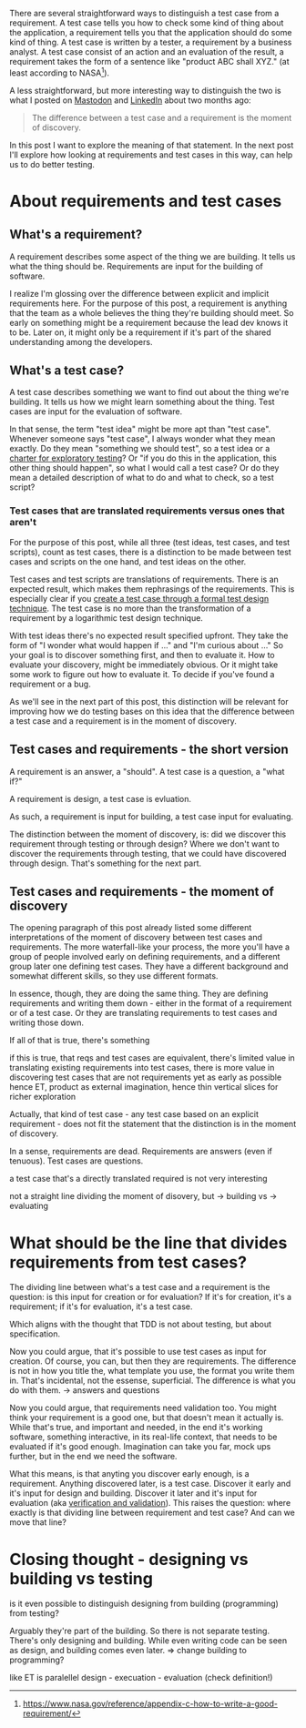 <!--
.. title: The difference between a test case and a requirement is the moment of discovery (part one)
.. slug: the-difference-between-a-test-case-and-a-requirement-is-the-moment-of-discovery-part-one
.. date: 2024-05-04
.. category: 
.. tags: 
.. type: text
-->

There are several straightforward ways to distinguish a test case from a requirement. A test case tells you how to check some kind of thing about the application, a requirement tells you that the application should do some kind of thing. A test case is written by a tester, a requirement by a business analyst. A test case consist of an action and an evaluation of the result, a requirement takes the form of a sentence like "product ABC shall XYZ." (at least according to NASA[^1]).

[^1]: https://www.nasa.gov/reference/appendix-c-how-to-write-a-good-requirement/

A less straightforward, but more interesting way to distinguish the two is what I posted on [Mastodon](https://chaos.social/@joeposaurus/111963169048720039) and [LinkedIn](https://www.linkedin.com/posts/joepschuurkes_the-difference-between-a-test-case-and-a-activity-7165642850334945281-r5Di) about two months ago:

> The difference between a test case and a requirement is the moment of discovery.

In this post I want to explore the meaning of that statement. In the next post I'll explore how looking at requirements and test cases in this way, can help us to do better testing.


<!-- TEASER_END -->

# About requirements and test cases

## What's a requirement?

A requirement describes some aspect of the thing we are building. It tells us what the thing should be. Requirements are input for the building of software.

I realize I'm glossing over the difference between explicit and implicit requirements here. For the purpose of this post, a requirement is anything that the team as a whole believes the thing they're building should meet. So early on something might be a requirement because the lead dev knows it to be. Later on, it might only be a requirement if it's part of the shared understanding among the developers.


## What's a test case?

A test case describes something we want to find out about the thing we're building. It tells us how we might learn something about the thing. Test cases are input for the evaluation of software.

<!-- !!! later I want to say that test cases are output !!! -->

In that sense, the term "test idea" might be more apt than "test case". Whenever someone says "test case", I always wonder what they mean exactly. Do they mean "something we should test", so a test idea or a [charter for exploratory testing](https://pragprog.com/titles/ehxta/explore-it/)? Or "if you do this in the application, this other thing should happen", so what I would call a test case? Or do they mean a detailed description of what to do and what to check, so a test script?


### Test cases that are translated requirements versus ones that aren't

<!-- For the purpose of this post, on the one hand all three, test ideas, test cases, and test scripts, count as test cases; on the other hand, only the test ideas do. -->

For the purpose of this post, while all three (test ideas, test cases, and test scripts), count as test cases, there is a distinction to be made between test cases and scripts on the one hand, and test ideas on the other.

Test cases and test scripts are translations of requirements. There is an expected result, which makes them rephrasings of the requirements. This is especially clear if you [create a test case through a formal test design technique](link://slug/the-test-case-an-epistemological-deconstruction). The test case is no more than the transformation of a requirement by a logarithmic test design technique.

With test ideas there's no expected result specified upfront. They take the form of "I wonder what would happen if ..." and "I'm curious about ..." So your goal is to discover something first, and then to evaluate it. How to evaluate your discovery, might be immediately obvious. Or it might take some work to figure out how to evaluate it. To decide if you've found a requirement or a bug.

As we'll see in the next part of this post, this distinction will be relevant for improving how we do testing bases on this idea that the difference between a test case and a requirement is in the moment of discovery.

<!-- If the difference between a test case and a requirement is in the moment of discovery, it's the test ideas that are most important. Or are they? Is this for the next part and the importance of ET? -->


<!-- What about all the stuff that runs in the pipeline? I guess we know what it should do, but we do want to be very sure it still does this. But then how is it different from test cases derived with test design techniques? -->

<!--
	the distinction is in the moment of discovery, so no rephrasing of requirements into test cases
	perhaps I don't have a clear anwers and this is more of an exploration of meaning
	how does this link to contemporary exploratory testing? to putting exploratory testing really early in the process?
		external imagination, not knowing (yet)
		ET is not at the end, it's part of the dev process, together with automation
		ET is exploring and evaluation once you've done something based on the requirements
-->

## Test cases and requirements - the short version

A requirement is an answer, a "should". A test case is a question, a "what if?"

A requirement is design, a test case is evluation.

As such, a requirement is input for building, a test case input for evaluating.

The distinction between the moment of discovery, is: did we discover this requirement through testing or through design?
Where we don't want to discover the requirements through testing, that we could have discovered through design. That's something for the next part.


## Test cases and requirements - the moment of discovery

The opening paragraph of this post already listed some different interpretations of the moment of discovery between test cases and requirements. The more waterfall-like your process, the more you'll have a group of people involved early on defining requirements, and a different group later one defining test cases. They have a different background and somewhat different skills, so they use different formats.

In essence, though, they are doing the same thing. They are defining requirements and writing them down - either in the format of a requirement or of a test case. Or they are translating requirements to test cases and writing those down.

If all of that is true, there's something

if this is true, that reqs and test cases are equivalent, there's limited value in translating existing requirements into test cases, there is more value in discovering test cases that are not requirements yet as early as possible
hence ET, product as external imagination, hence thin vertical slices for richer exploration


<!-- different meanings to moment of discovery -->

Actually, that kind of test case - any test case based on an explicit requirement - does not fit the statement that the distinction is in the moment of discovery.

In a sense, requirements are dead. Requirements are answers (even if tenuous). Test cases are questions.

a test case that's a directly translated required is not very interesting

not a straight line dividing the moment of disovery, but -> building vs -> evaluating



# What should be the line that divides requirements from test cases?

<!-- what should be the line that divides? -->

The dividing line between what's a test case and a requirement is the question: is this input for creation or for evaluation? If it's for creation, it's a requirement; if it's for evaluation, it's a test case.

Which aligns with the thought that TDD is not about testing, but about specification.

Now you could argue, that it's possible to use test cases as input for creation. Of course, you can, but then they are requirements. The difference is not in how you title the, what template you use, the format you write them in. That's incidental, not the essense, superficial. The difference is what you do with them. -> answers and questions

Now you could argue, that requirements need validation too. You might think your requirement is a good one, but that doesn't mean it actually is. While that's true, and important and needed, in the end it's working software, something interactive, in its real-life context, that needs to be evaluated if it's good enough. Imagination can take you far, mock ups further, but in the end we need the software.


What this means, is that anyting you discover early enough, is a requirement. Anything discovered later, is a test case. Discover it early and it's input for design and building. Discover it later and it's input for evaluation (aka [verification and validation](link://slug/three-arguments-against-the-verification-validation-dichotomy/)). This raises the question: where exactly is that dividing line between requirement and test case? And can we move that line?


# Closing thought - designing vs building vs testing

is it even possible to distinguish designing from building (programming) from testing?

Arguably they're part of the building. So there is not separate testing. There's only designing and building. While even writing code can be seen as design, and building comes even later. => change building to programming?

like ET is paralellel design - execuation - evaluation (check definition!)

